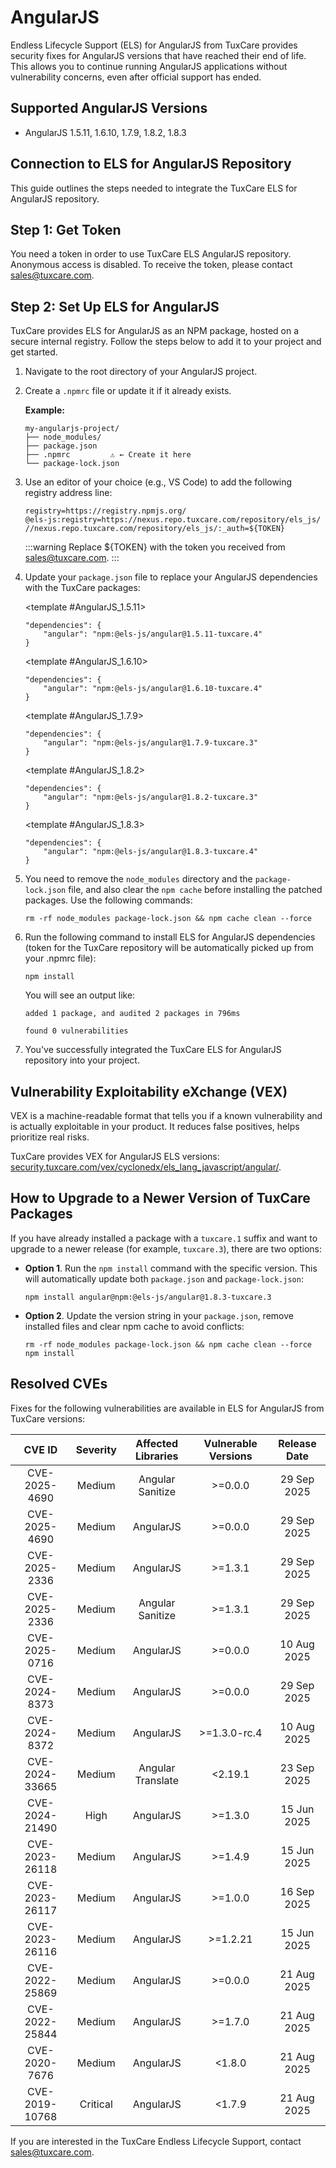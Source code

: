 # AngularJS

Endless Lifecycle Support (ELS) for AngularJS from TuxCare provides security fixes for AngularJS versions that have reached their end of life. This allows you to continue running AngularJS applications without vulnerability concerns, even after official support has ended.

## Supported AngularJS Versions

* AngularJS 1.5.11, 1.6.10, 1.7.9, 1.8.2, 1.8.3

## Connection to ELS for AngularJS Repository

This guide outlines the steps needed to integrate the TuxCare ELS for AngularJS repository.

## Step 1: Get Token

You need a token in order to use TuxCare ELS AngularJS repository. Anonymous access is disabled. To receive the token, please contact [sales@tuxcare.com](mailto:sales@tuxcare.com).

## Step 2: Set Up ELS for AngularJS

TuxCare provides ELS for AngularJS as an NPM package, hosted on a secure internal registry. Follow the steps below to add it to your project and get started.

1. Navigate to the root directory of your AngularJS project.
2. Create a `.npmrc` file or update it if it already exists.

   **Example:**

   ```text
   my-angularjs-project/
   ├── node_modules/
   ├── package.json
   ├── .npmrc         ⚠️ ← Create it here
   └── package-lock.json
   ```

3. Use an editor of your choice (e.g., VS Code) to add the following registry address line:

   <CodeWithCopy>

   ```text
   registry=https://registry.npmjs.org/
   @els-js:registry=https://nexus.repo.tuxcare.com/repository/els_js/
   //nexus.repo.tuxcare.com/repository/els_js/:_auth=${TOKEN}
   ```

   </CodeWithCopy>

   :::warning
   Replace ${TOKEN} with the token you received from [sales@tuxcare.com](mailto:sales@tuxcare.com).
   :::

4. Update your `package.json` file to replace your AngularJS dependencies with the TuxCare packages:

   <TableTabs label="Choose AngularJS version: " >

     <template #AngularJS_1.5.11>

     <CodeWithCopy>

     ```text
     "dependencies": {
         "angular": "npm:@els-js/angular@1.5.11-tuxcare.4"
     }
     ```

     </CodeWithCopy>

     </template>

     <template #AngularJS_1.6.10>

     <CodeWithCopy>

     ```text
     "dependencies": {
         "angular": "npm:@els-js/angular@1.6.10-tuxcare.4"
     }
     ```

     </CodeWithCopy>

     </template>

     <template #AngularJS_1.7.9>

     <CodeWithCopy>
 
     ```text
     "dependencies": {
         "angular": "npm:@els-js/angular@1.7.9-tuxcare.3"
    }
     ```

     </CodeWithCopy>

     </template>

     <template #AngularJS_1.8.2>

     <CodeWithCopy>

     ```text
     "dependencies": {
         "angular": "npm:@els-js/angular@1.8.2-tuxcare.3"
     }
     ```

     </CodeWithCopy>    

     </template> 

     <template #AngularJS_1.8.3>

     <CodeWithCopy>

     ```text
     "dependencies": {
         "angular": "npm:@els-js/angular@1.8.3-tuxcare.4"
     }
     ```

     </CodeWithCopy>

     </template>

   </TableTabs>

5. You need to remove the `node_modules` directory and the `package-lock.json` file, and also clear the `npm cache` before installing the patched packages. Use the following commands:
   
   <CodeWithCopy>

   ```text
   rm -rf node_modules package-lock.json && npm cache clean --force
   ```

   </CodeWithCopy>

6. Run the following command to install ELS for AngularJS dependencies (token for the TuxCare repository will be automatically picked up from your .npmrc file):

   <CodeWithCopy>

   ```text
   npm install
   ```

   </CodeWithCopy>

   You will see an output like:

   ```text
   added 1 package, and audited 2 packages in 796ms

   found 0 vulnerabilities
   ```

7. You've successfully integrated the TuxCare ELS for AngularJS repository into your project.

## Vulnerability Exploitability eXchange (VEX)

VEX is a machine-readable format that tells you if a known vulnerability and is actually exploitable in your product. It reduces false positives, helps prioritize real risks.

TuxCare provides VEX for AngularJS ELS versions: [security.tuxcare.com/vex/cyclonedx/els_lang_javascript/angular/](https://security.tuxcare.com/vex/cyclonedx/els_lang_javascript/angular/).

## How to Upgrade to a Newer Version of TuxCare Packages

If you have already installed a package with a `tuxcare.1` suffix and want to upgrade to a newer release (for example, `tuxcare.3`), there are two options:

* **Option 1**. Run the `npm install` command with the specific version. This will automatically update both `package.json` and `package-lock.json`:

  <CodeWithCopy>

  ```text
  npm install angular@npm:@els-js/angular@1.8.3-tuxcare.3
  ```

  </CodeWithCopy>

* **Option 2**. Update the version string in your `package.json`, remove installed files and clear npm cache to avoid conflicts:

  <CodeWithCopy>

  ```text
  rm -rf node_modules package-lock.json && npm cache clean --force
  npm install
  ```

  </CodeWithCopy>

## Resolved CVEs

Fixes for the following vulnerabilities are available in ELS for AngularJS from TuxCare versions:

|     CVE ID     | Severity | Affected Libraries | Vulnerable Versions | Release Date |
| :------------: | :------: | :----------------: | :-----------------: | :----------: |
|  CVE-2025-4690 |  Medium  |  Angular Sanitize  |       >=0.0.0       |  29 Sep 2025 |
|  CVE-2025-4690 |  Medium  |      AngularJS     |       >=0.0.0       |  29 Sep 2025 |
|  CVE-2025-2336 |  Medium  |      AngularJS     |       >=1.3.1       |  29 Sep 2025 |
|  CVE-2025-2336 |  Medium  |  Angular Sanitize  |       >=1.3.1       |  29 Sep 2025 |
|  CVE-2025-0716 |  Medium  |      AngularJS     |       >=0.0.0       |  10 Aug 2025 |
|  CVE-2024-8373 |  Medium  |      AngularJS     |       >=0.0.0       |  29 Sep 2025 |
|  CVE-2024-8372 |  Medium  |      AngularJS     |     >=1.3.0-rc.4    |  10 Aug 2025 |
| CVE-2024-33665 |  Medium  |  Angular Translate |       <2.19.1       |  23 Sep 2025 |
| CVE-2024-21490 |   High   |      AngularJS     |       >=1.3.0       |  15 Jun 2025 |
| CVE-2023-26118 |  Medium  |      AngularJS     |       >=1.4.9       |  15 Jun 2025 |
| CVE-2023-26117 |  Medium  |      AngularJS     |       >=1.0.0       |  16 Sep 2025 |
| CVE-2023-26116 |  Medium  |      AngularJS     |       >=1.2.21      |  15 Jun 2025 |
| CVE-2022-25869 |  Medium  |      AngularJS     |       >=0.0.0       |  21 Aug 2025 |
| CVE-2022-25844 |  Medium  |      AngularJS     |       >=1.7.0       |  21 Aug 2025 |
|  CVE-2020-7676 |  Medium  |      AngularJS     |        <1.8.0       |  21 Aug 2025 |
| CVE-2019-10768 | Critical |      AngularJS     |        <1.7.9       |  21 Aug 2025 |



If you are interested in the TuxCare Endless Lifecycle Support, contact [sales@tuxcare.com](mailto:sales@tuxcare.com).

